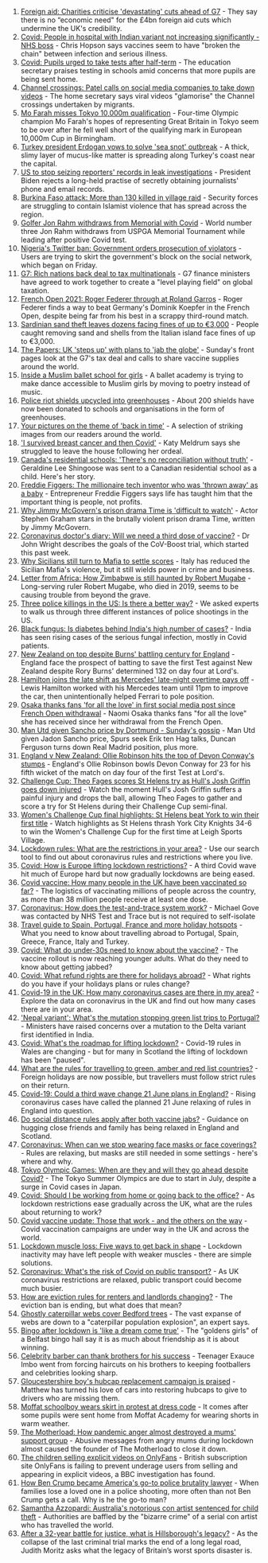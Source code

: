 1. [Foreign aid: Charities criticise 'devastating' cuts ahead of G7](https://www.bbc.co.uk/news/uk-politics-57359119) - They say there is no “economic need" for the £4bn foreign aid cuts which undermine the UK's credibility.
2. [Covid: People in hospital with Indian variant not increasing significantly - NHS boss](https://www.bbc.co.uk/news/uk-57367849) - Chris Hopson says vaccines seem to have "broken the chain" between infection and serious illness.
3. [Covid: Pupils urged to take tests after half-term](https://www.bbc.co.uk/news/uk-57372641) - The education secretary praises testing in schools amid concerns that more pupils are being sent home.
4. [Channel crossings: Patel calls on social media companies to take down videos](https://www.bbc.co.uk/news/uk-57373084) - The home secretary says viral videos "glamorise" the Channel crossings undertaken by migrants.
5. [Mo Farah misses Tokyo 10,000m qualification](https://www.bbc.co.uk/sport/athletics/57372151) - Four-time Olympic champion Mo Farah's hopes of representing Great Britain in Tokyo seem to be over after he fell well short of the qualifying mark in European 10,000m Cup in Birmingham.
6. [Turkey president Erdogan vows to solve 'sea snot' outbreak](https://www.bbc.co.uk/news/world-europe-57372677) - A thick, slimy layer of mucus-like matter is spreading along Turkey's coast near the capital.
7. [US to stop seizing reporters' records in leak investigations](https://www.bbc.co.uk/news/world-us-canada-57371402) - President Biden rejects a long-held practise of secretly obtaining journalists' phone and email records.
8. [Burkina Faso attack: More than 130 killed in village raid](https://www.bbc.co.uk/news/world-africa-57368536) - Security forces are struggling to contain Islamist violence that has spread across the region.
9. [Golfer Jon Rahm withdraws from Memorial with Covid](https://www.bbc.co.uk/sport/golf/57372883) - World number three Jon Rahm withdraws from USPGA Memorial Tournament while leading after positive Covid test.
10. [Nigeria's Twitter ban: Government orders prosecution of violators](https://www.bbc.co.uk/news/world-africa-57368535) - Users are trying to skirt the government's block on the social network, which began on Friday.
11. [G7: Rich nations back deal to tax multinationals](https://www.bbc.co.uk/news/world-57368247) - G7 finance ministers have agreed to work together to create a "level playing field" on global taxation.
12. [French Open 2021: Roger Federer through at Roland Garros](https://www.bbc.co.uk/sport/tennis/57372320) - Roger Federer finds a way to beat Germany's Dominik Koepfer in the French Open, despite being far from his best in a scrappy third-round match.
13. [Sardinian sand theft leaves dozens facing fines of up to €3,000](https://www.bbc.co.uk/news/world-europe-57370740) - People caught removing sand and shells from the Italian island face fines of up to €3,000.
14. [The Papers: UK 'steps up' with plans to 'jab the globe'](https://www.bbc.co.uk/news/blogs-the-papers-57372626) - Sunday's front pages look at the G7's tax deal and calls to share vaccine supplies around the world.
15. [Inside a Muslim ballet school for girls](https://www.bbc.co.uk/news/uk-england-london-57360361) - A ballet academy is trying to make dance accessible to Muslim girls by moving to poetry instead of music.
16. [Police riot shields upcycled into greenhouses](https://www.bbc.co.uk/news/uk-wales-57350010) - About 200 shields have now been donated to schools and organisations in the form of greenhouses.
17. [Your pictures on the theme of 'back in time'](https://www.bbc.co.uk/news/in-pictures-57356589) - A selection of striking images from our readers around the world.
18. ['I survived breast cancer and then Covid'](https://www.bbc.co.uk/news/uk-england-leicestershire-57334510) - Katy Meldrum says she struggled to leave the house following her ordeal.
19. [Canada's residential schools: 'There's no reconciliation without truth'](https://www.bbc.co.uk/news/world-us-canada-57337300) - Geraldine Lee Shingoose was sent to a Canadian residential school as a child. Here's her story.
20. [Freddie Figgers: The millionaire tech inventor who was 'thrown away' as a baby](https://www.bbc.co.uk/news/stories-57081087) - Entrepreneur Freddie Figgers says life has taught him that the important thing is people, not profits.
21. [Why Jimmy McGovern's prison drama Time is 'difficult to watch'](https://www.bbc.co.uk/news/entertainment-arts-57346626) - Actor Stephen Graham stars in the brutally violent prison drama Time, written by Jimmy McGovern.
22. [Coronavirus doctor's diary: Will we need a third dose of vaccine?](https://www.bbc.co.uk/news/health-57362906) - Dr John Wright describes the goals of the CoV-Boost trial, which started this past week.
23. [Why Sicilians still turn to Mafia to settle scores](https://www.bbc.co.uk/news/world-europe-57357311) - Italy has reduced the Sicilian Mafia's violence, but it still wields power in crime and business.
24. [Letter from Africa: How Zimbabwe is still haunted by Robert Mugabe](https://www.bbc.co.uk/news/world-africa-57305885) - Long-serving ruler Robert Mugabe, who died in 2019, seems to be causing trouble from beyond the grave.
25. [Three police killings in the US: Is there a better way?](https://www.bbc.co.uk/news/world-us-canada-57081007) - We asked experts to walk us through three different instances of police shootings in the US.
26. [Black fungus: Is diabetes behind India's high number of cases?](https://www.bbc.co.uk/news/world-asia-india-57252077) - India has seen rising cases of the serious fungal infection, mostly in Covid patients.
27. [New Zealand on top despite Burns' battling century for England](https://www.bbc.co.uk/sport/cricket/57369263) - England face the prospect of batting to save the first Test against New Zealand despite Rory Burns' determined 132 on day four at Lord's.
28. [Hamilton joins the late shift as Mercedes' late-night overtime pays off](https://www.bbc.co.uk/sport/formula1/57370924) - Lewis Hamilton worked with his Mercedes team until 11pm to improve the car, then unintentionally helped Ferrari to pole position.
29. [Osaka thanks fans 'for all the love' in first social media post since French Open withdrawal](https://www.bbc.co.uk/sport/tennis/57372813) - Naomi Osaka thanks fans "for all the love" she has received since her withdrawal from the French Open.
30. [Man Utd given Sancho price by Dortmund - Sunday's gossip](https://www.bbc.co.uk/sport/57371050) - Man Utd given Jadon Sancho price, Spurs seek Erik ten Hag talks, Duncan Ferguson turns down Real Madrid position, plus more.
31. [England v New Zealand: Ollie Robinson hits the top of Devon Conway's stumps](https://www.bbc.co.uk/sport/av/cricket/57370874) - England's Ollie Robinson bowls Devon Conway for 23 for his fifth wicket of the match on day four of the first Test at Lord's.
32. [Challenge Cup: Theo Fages scores St Helens try as Hull's Josh Griffin goes down injured](https://www.bbc.co.uk/sport/av/rugby-league/57371553) - Watch the moment Hull's Josh Griffin suffers a painful injury and drops the ball, allowing Theo Fages to gather and score a try for St Helens during their Challenge Cup semi-final.
33. [Women's Challenge Cup final highlights: St Helens beat York to win their first title](https://www.bbc.co.uk/sport/av/rugby-league/57369108) - Watch highlights as St Helens thrash York City Knights 34-6 to win the Women's Challenge Cup for the first time at Leigh Sports Village.
34. [Lockdown rules: What are the restrictions in your area?](https://www.bbc.co.uk/news/uk-54373904) - Use our search tool to find out about coronavirus rules and restrictions where you live.
35. [Covid: How is Europe lifting lockdown restrictions?](https://www.bbc.co.uk/news/explainers-53640249) - A third Covid wave hit much of Europe hard but now gradually lockdowns are being eased.
36. [Covid vaccine: How many people in the UK have been vaccinated so far?](https://www.bbc.co.uk/news/health-55274833) - The logistics of vaccinating millions of people across the country, as more than 38 million people receive at least one dose.
37. [Coronavirus: How does the test-and-trace system work?](https://www.bbc.co.uk/news/explainers-52442754) - Michael Gove was contacted by NHS Test and Trace but is not required to self-isolate
38. [Travel guide to Spain, Portugal, France and more holiday hotspots](https://www.bbc.co.uk/news/explainers-56997931) - What you need to know about travelling abroad to Portugal, Spain, Greece, France, Italy and Turkey.
39. [Covid: What do under-30s need to know about the vaccine?](https://www.bbc.co.uk/news/health-57273875) - The vaccine rollout is now reaching younger adults. What do they need to know about getting jabbed?
40. [Covid: What refund rights are there for holidays abroad?](https://www.bbc.co.uk/news/business-51615412) - What rights do you have if your holidays plans or rules change?
41. [Covid-19 in the UK: How many coronavirus cases are there in my area?](https://www.bbc.co.uk/news/uk-51768274) - Explore the data on coronavirus in the UK and find out how many cases there are in your area.
42. ['Nepal variant': What's the mutation stopping green list trips to Portugal?](https://www.bbc.co.uk/news/health-57356109) - Ministers have raised concerns over a mutation to the Delta variant first identified in India.
43. [Covid: What's the roadmap for lifting lockdown?](https://www.bbc.co.uk/news/explainers-52530518) - Covid-19 rules in Wales are changing - but for many in Scotland the lifting of lockdown has been "paused".
44. [What are the rules for travelling to green, amber and red list countries?](https://www.bbc.co.uk/news/explainers-52544307) - Foreign holidays are now possible, but travellers must follow strict rules on their return.
45. [Covid-19: Could a third wave change 21 June plans in England?](https://www.bbc.co.uk/news/health-57328469) - Rising coronavirus cases have called the planned 21 June relaxing of rules in England into question.
46. [Do social distance rules apply after both vaccine jabs?](https://www.bbc.co.uk/news/uk-51506729) - Guidance on hugging close friends and family has being relaxed in England and Scotland.
47. [Coronavirus: When can we stop wearing face masks or face coverings?](https://www.bbc.co.uk/news/health-51205344) - Rules are relaxing, but masks are still needed in some settings - here's where and why.
48. [Tokyo Olympic Games: When are they and will they go ahead despite Covid?](https://www.bbc.co.uk/news/world-asia-57240044) - The Tokyo Summer Olympics are due to start in July, despite a surge in Covid cases in Japan.
49. [Covid: Should I be working from home or going back to the office?](https://www.bbc.co.uk/news/business-52567567) - As lockdown restrictions ease gradually across the UK, what are the rules about returning to work?
50. [Covid vaccine update: Those that work - and the others on the way](https://www.bbc.co.uk/news/health-51665497) - Covid vaccination campaigns are under way in the UK and across the world.
51. [Lockdown muscle loss: Five ways to get back in shape](https://www.bbc.co.uk/news/uk-56887390) - Lockdown inactivity may have left people with weaker muscles - there are simple solutions.
52. [Coronavirus: What's the risk of Covid on public transport?](https://www.bbc.co.uk/news/health-51736185) - As UK coronavirus restrictions are relaxed, public transport could become much busier.
53. [How are eviction rules for renters and landlords changing?](https://www.bbc.co.uk/news/explainers-53860154) - The eviction ban is ending, but what does that mean?
54. [Ghostly caterpillar webs cover Bedford trees](https://www.bbc.co.uk/news/uk-england-beds-bucks-herts-57356372) - The vast expanse of webs are down to a "caterpillar population explosion", an expert says.
55. [Bingo after lockdown is 'like a dream come true'](https://www.bbc.co.uk/news/uk-northern-ireland-57353067) - The "goldens girls" of a Belfast bingo hall say it is as much about friendship as it is about winning.
56. [Celebrity barber can thank brothers for his success](https://www.bbc.co.uk/news/uk-scotland-glasgow-west-57356325) - Teenager Exauce Imbo went from forcing haircuts on his brothers to keeping footballers and celebrities looking sharp.
57. [Gloucestershire boy's hubcap replacement campaign is praised](https://www.bbc.co.uk/news/uk-england-bristol-57362565) - Matthew has turned his love of cars into restoring hubcaps to give to drivers who are missing them.
58. [Moffat schoolboy wears skirt in protest at dress code](https://www.bbc.co.uk/news/uk-scotland-south-scotland-57358762) - It comes after some pupils were sent home from Moffat Academy for wearing shorts in warm weather.
59. [The Motherload: How pandemic anger almost destroyed a mums' support group](https://www.bbc.co.uk/news/stories-57285368) - Abusive messages from angry mums during lockdown almost caused the founder of The Motherload to close it down.
60. [The children selling explicit videos on OnlyFans](https://www.bbc.co.uk/news/uk-57255983) - British subscription site OnlyFans is failing to prevent underage users from selling and appearing in explicit videos, a BBC investigation has found.
61. [How Ben Crump became America's go-to police brutality lawyer](https://www.bbc.co.uk/news/world-us-canada-57038162) - When families lose a loved one in a police shooting, more often than not Ben Crump gets a call. Why is he the go-to man?
62. [Samantha Azzopardi: Australia's notorious con artist sentenced for child theft](https://www.bbc.co.uk/news/world-australia-57284621) - Authorities are baffled by the "bizarre crime" of a serial con artist who has travelled the world.
63. [After a 32-year battle for justice, what is Hillsborough's legacy?](https://www.bbc.co.uk/news/uk-57281398) - As the collapse of the last criminal trial marks the end of a long legal road, Judith Moritz asks what the legacy of Britain’s worst sports disaster is.
